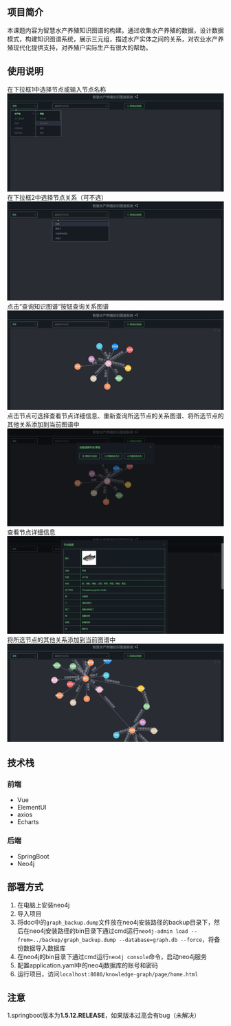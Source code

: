 ## 项目简介
本课题内容为智慧水产养殖知识图谱的构建。通过收集水产养殖的数据，设计数据模式，构建知识图谱系统，展示三元组，描述水产实体之间的关系，对农业水产养殖现代化提供支持，对养殖户实际生产有很大的帮助。
## 使用说明
在下拉框1中选择节点或输入节点名称
![image](https://github.com/Sh1maka2E/aquaculture-knowledge-graph/blob/master/doc/image/1.jpg)
在下拉框2中选择节点关系（可不选）
![image](https://github.com/Sh1maka2E/aquaculture-knowledge-graph/blob/master/doc/image/2.jpg)
点击“查询知识图谱“按钮查询关系图谱
![image](https://github.com/Sh1maka2E/aquaculture-knowledge-graph/blob/master/doc/image/3.jpg)
点击节点可选择查看节点详细信息、重新查询所选节点的关系图谱、将所选节点的其他关系添加到当前图谱中
![image](https://github.com/Sh1maka2E/aquaculture-knowledge-graph/blob/master/doc/image/4.jpg)
查看节点详细信息
![image](https://github.com/Sh1maka2E/aquaculture-knowledge-graph/blob/master/doc/image/5.jpg)
将所选节点的其他关系添加到当前图谱中
![image](https://github.com/Sh1maka2E/aquaculture-knowledge-graph/blob/master/doc/image/6.jpg)

## 技术栈
### 前端
- Vue  
- ElementUI  
- axios  
- Echarts  
### 后端
- SpringBoot  
- Neo4j
## 部署方式
1. 在电脑上安装neo4j  
2. 导入项目  
3. 将doc中的`graph_backup.dump`文件放在neo4j安装路径的backup目录下，然后在neo4j安装路径的bin目录下通过cmd运行`neo4j-admin load --from=../backup/graph_backup.dump --database=graph.db --force`，将备份数据导入数据库  
4. 在neo4j的bin目录下通过cmd运行`neo4j console`命令，启动neo4j服务
5. 配置application.yaml中的neo4j数据库的账号和密码
6. 运行项目，访问`localhost:8080/knowledge-graph/page/home.html`  

## 注意
1.springboot版本为**1.5.12.RELEASE**，如果版本过高会有bug（未解决）


